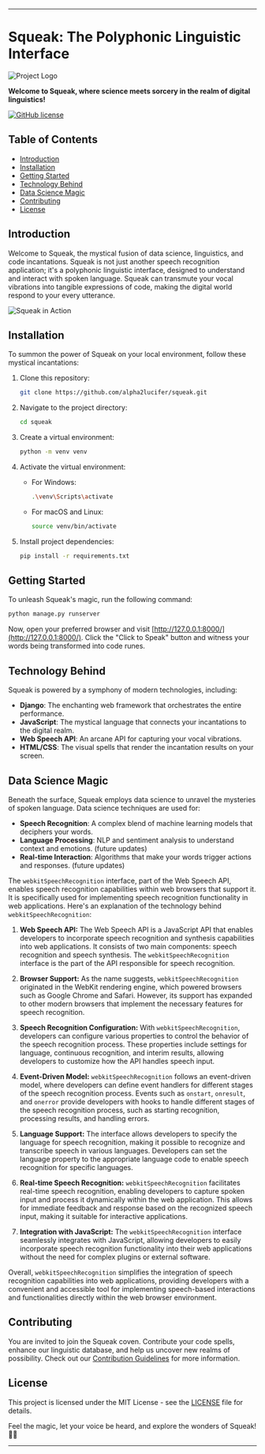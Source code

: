 
---

# Squeak: The Polyphonic Linguistic Interface

![Project Logo](https://miro.medium.com/v2/resize:fit:1358/1*LyLWfbHfFUG_OyyGSwK-_w.png)

**Welcome to Squeak, where science meets sorcery in the realm of digital linguistics!**

[![GitHub license](https://img.shields.io/badge/License-MIT-blue.svg)](https://github.com/alpha2lucifer/squeak/blob/main/LICENSE)

## Table of Contents

- [Introduction](#introduction)
- [Installation](#installation)
- [Getting Started](#getting-started)
- [Technology Behind](#technology-behind)
- [Data Science Magic](#data-science-magic)
- [Contributing](#contributing)
- [License](#license)

## Introduction

Welcome to Squeak, the mystical fusion of data science, linguistics, and code incantations. Squeak is not just another speech recognition application; it's a polyphonic linguistic interface, designed to understand and interact with spoken language. Squeak can transmute your vocal vibrations into tangible expressions of code, making the digital world respond to your every utterance.

![Squeak in Action](https://lh3.googleusercontent.com/pw/ADCreHdzaCiu_8ErrmR2nyxKsERtilDs9_P_ZxmEj4keMHwMgXozAq9O082FvCuJFwCO2BKT_ymuDpPAG6bteTPPKQfrhlXDZTPZelK8z1p7jQyZmlQaALqn-X0QpWgFWqDRqMlr4mQeJP8eI752tCD9Bv2s=w1571-h884-s-no-gm?authuser=0)
<!-- Insert a link to your project screenshot above -->

## Installation

To summon the power of Squeak on your local environment, follow these mystical incantations:

1. Clone this repository:

    ```bash
    git clone https://github.com/alpha2lucifer/squeak.git
    ```

2. Navigate to the project directory:

    ```bash
    cd squeak
    ```

3. Create a virtual environment:

    ```bash
    python -m venv venv
    ```

4. Activate the virtual environment:

    - For Windows:

        ```bash
        .\venv\Scripts\activate
        ```

    - For macOS and Linux:

        ```bash
        source venv/bin/activate
        ```

5. Install project dependencies:

    ```bash
    pip install -r requirements.txt
    ```

## Getting Started

To unleash Squeak's magic, run the following command:

```bash
python manage.py runserver
```

Now, open your preferred browser and visit [http://127.0.0.1:8000/](http://127.0.0.1:8000/). Click the "Click to Speak" button and witness your words being transformed into code runes.


## Technology Behind

Squeak is powered by a symphony of modern technologies, including:

- **Django**: The enchanting web framework that orchestrates the entire performance.
- **JavaScript**: The mystical language that connects your incantations to the digital realm.
- **Web Speech API**: An arcane API for capturing your vocal vibrations.
- **HTML/CSS**: The visual spells that render the incantation results on your screen.

## Data Science Magic

Beneath the surface, Squeak employs data science to unravel the mysteries of spoken language. Data science techniques are used for:

- **Speech Recognition**: A complex blend of machine learning models that deciphers your words.
- **Language Processing**: NLP and sentiment analysis to understand context and emotions. (future updates)
- **Real-time Interaction**: Algorithms that make your words trigger actions and responses. (future updates)

The `webkitSpeechRecognition` interface, part of the Web Speech API, enables speech recognition capabilities within web browsers that support it. It is specifically used for implementing speech recognition functionality in web applications. Here's an explanation of the technology behind `webkitSpeechRecognition`:

1. **Web Speech API:**
   The Web Speech API is a JavaScript API that enables developers to incorporate speech recognition and synthesis capabilities into web applications. It consists of two main components: speech recognition and speech synthesis. The `webkitSpeechRecognition` interface is the part of the API responsible for speech recognition.

2. **Browser Support:**
   As the name suggests, `webkitSpeechRecognition` originated in the WebKit rendering engine, which powered browsers such as Google Chrome and Safari. However, its support has expanded to other modern browsers that implement the necessary features for speech recognition.

3. **Speech Recognition Configuration:**
   With `webkitSpeechRecognition`, developers can configure various properties to control the behavior of the speech recognition process. These properties include settings for language, continuous recognition, and interim results, allowing developers to customize how the API handles speech input.

4. **Event-Driven Model:**
   `webkitSpeechRecognition` follows an event-driven model, where developers can define event handlers for different stages of the speech recognition process. Events such as `onstart`, `onresult`, and `onerror` provide developers with hooks to handle different stages of the speech recognition process, such as starting recognition, processing results, and handling errors.

5. **Language Support:**
   The interface allows developers to specify the language for speech recognition, making it possible to recognize and transcribe speech in various languages. Developers can set the language property to the appropriate language code to enable speech recognition for specific languages.

6. **Real-time Speech Recognition:**
   `webkitSpeechRecognition` facilitates real-time speech recognition, enabling developers to capture spoken input and process it dynamically within the web application. This allows for immediate feedback and response based on the recognized speech input, making it suitable for interactive applications.

7. **Integration with JavaScript:**
   The `webkitSpeechRecognition` interface seamlessly integrates with JavaScript, allowing developers to easily incorporate speech recognition functionality into their web applications without the need for complex plugins or external software.

Overall, `webkitSpeechRecognition` simplifies the integration of speech recognition capabilities into web applications, providing developers with a convenient and accessible tool for implementing speech-based interactions and functionalities directly within the web browser environment.
## Contributing

You are invited to join the Squeak coven. Contribute your code spells, enhance our linguistic database, and help us uncover new realms of possibility. Check out our [Contribution Guidelines](CONTRIBUTING.md) for more information.

## License

This project is licensed under the MIT License - see the [LICENSE](LICENSE) file for details.

Feel the magic, let your voice be heard, and explore the wonders of Squeak! 🌌✨

---
